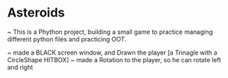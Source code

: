 # Asteroids

~ This is a Phython project, building a small game to practice managing different python files
and practicing OOT.

~ made a BLACK screen window, and Drawn the player [a Trinagle with a CircleShape HITBOX]
~ made a Rotation to the player, so he can rotate left and right

